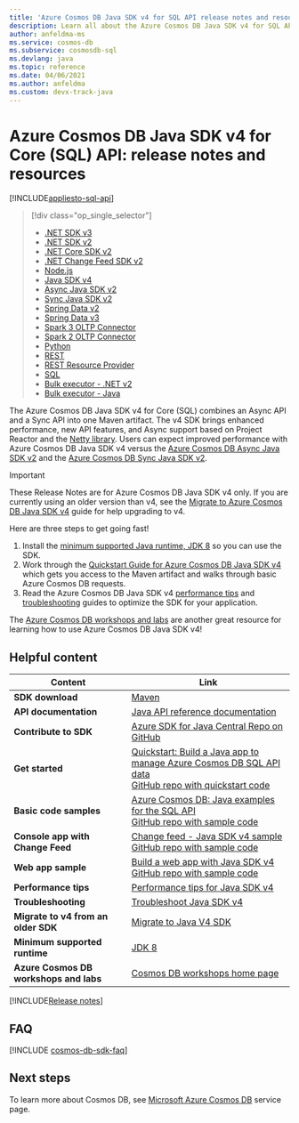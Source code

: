 ```yaml
---
title: 'Azure Cosmos DB Java SDK v4 for SQL API release notes and resources'
description: Learn all about the Azure Cosmos DB Java SDK v4 for SQL API and SDK including release dates, retirement dates, and changes made between each version of the Azure Cosmos DB SQL Async Java SDK.
author: anfeldma-ms
ms.service: cosmos-db
ms.subservice: cosmosdb-sql
ms.devlang: java
ms.topic: reference
ms.date: 04/06/2021
ms.author: anfeldma
ms.custom: devx-track-java
---
```


# Azure Cosmos DB Java SDK v4 for Core (SQL) API: release notes and resources
[!INCLUDE[appliesto-sql-api](includes/appliesto-sql-api.md)]
> [!div class="op_single_selector"]
> * [.NET SDK v3](sql-api-sdk-dotnet-standard.md)
> * [.NET SDK v2](sql-api-sdk-dotnet.md)
> * [.NET Core SDK v2](sql-api-sdk-dotnet-core.md)
> * [.NET Change Feed SDK v2](sql-api-sdk-dotnet-changefeed.md)
> * [Node.js](sql-api-sdk-node.md)
> * [Java SDK v4](sql-api-sdk-java-v4.md)
> * [Async Java SDK v2](sql-api-sdk-async-java.md)
> * [Sync Java SDK v2](sql-api-sdk-java.md)
> * [Spring Data v2](sql-api-sdk-java-spring-v2.md)
> * [Spring Data v3](sql-api-sdk-java-spring-v3.md)
> * [Spark 3 OLTP Connector](sql-api-sdk-java-sparkv3.md)
> * [Spark 2 OLTP Connector](sql-api-sdk-java-spark.md)
> * [Python](sql-api-sdk-python.md)
> * [REST](/rest/api/cosmos-db/)
> * [REST Resource Provider](/rest/api/cosmos-db-resource-provider/)
> * [SQL](./sql-query-getting-started.md)
> * [Bulk executor - .NET v2](sql-api-sdk-bulk-executor-dot-net.md)
> * [Bulk executor - Java](sql-api-sdk-bulk-executor-java.md)

The Azure Cosmos DB Java SDK v4 for Core (SQL) combines an Async API and a Sync API into one Maven artifact. The v4 SDK brings enhanced performance, new API features, and Async support based on Project Reactor and the [Netty library](https://netty.io/). Users can expect improved performance with Azure Cosmos DB Java SDK v4 versus the [Azure Cosmos DB Async Java SDK v2](sql-api-sdk-async-java.md) and the [Azure Cosmos DB Sync Java SDK v2](sql-api-sdk-java.md).

> [!IMPORTANT]  
> These Release Notes are for Azure Cosmos DB Java SDK v4 only. If you are currently using an older version than v4, see the [Migrate to Azure Cosmos DB Java SDK v4](migrate-java-v4-sdk.md) guide for help upgrading to v4.
>
> Here are three steps to get going fast!
> 1. Install the [minimum supported Java runtime, JDK 8](/java/azure/jdk/) so you can use the SDK.
> 2. Work through the [Quickstart Guide for Azure Cosmos DB Java SDK v4](./create-sql-api-java.md) which gets you access to the Maven artifact and walks through basic Azure Cosmos DB requests.
> 3. Read the Azure Cosmos DB Java SDK v4 [performance tips](performance-tips-java-sdk-v4-sql.md) and [troubleshooting](troubleshoot-java-sdk-v4-sql.md) guides to optimize the SDK for your application.
>
> The [Azure Cosmos DB workshops and labs](https://aka.ms/cosmosworkshop) are another great resource for learning how to use Azure Cosmos DB Java SDK v4!
>

## Helpful content

| Content | Link |
|---|---|
|**SDK download**| [Maven](https://mvnrepository.com/artifact/com.azure/azure-cosmos) |
|**API documentation** | [Java API reference documentation](/java/api/overview/azure/cosmosdb/client) |
|**Contribute to SDK** | [Azure SDK for Java Central Repo on GitHub](https://github.com/Azure/azure-sdk-for-java/tree/master/sdk/cosmos/azure-cosmos) | 
|**Get started** | [Quickstart: Build a Java app to manage Azure Cosmos DB SQL API data](./create-sql-api-java.md) <br> [GitHub repo with quickstart code](https://github.com/Azure-Samples/azure-cosmos-java-getting-started) | 
|**Basic code samples** | [Azure Cosmos DB: Java examples for the SQL API](sql-api-java-sdk-samples.md) <br> [GitHub repo with sample code](https://github.com/Azure-Samples/azure-cosmos-java-sql-api-samples)|
|**Console app with Change Feed**| [Change feed - Java SDK v4 sample](create-sql-api-java-changefeed.md) <br> [GitHub repo with sample code](https://github.com/Azure-Samples/azure-cosmos-java-sql-app-example)| 
|**Web app sample**| [Build a web app with Java SDK v4](sql-api-java-application.md) <br> [GitHub repo with sample code](https://github.com/Azure-Samples/azure-cosmos-java-sql-api-todo-app)|
| **Performance tips**| [Performance tips for Java SDK v4](performance-tips-java-sdk-v4-sql.md)| 
| **Troubleshooting** | [Troubleshoot Java SDK v4](troubleshoot-java-sdk-v4-sql.md) |
| **Migrate to v4 from an older SDK** | [Migrate to Java V4 SDK](migrate-java-v4-sdk.md) |
| **Minimum supported runtime**|[JDK 8](/java/azure/jdk/) | 
| **Azure Cosmos DB workshops and labs** |[Cosmos DB workshops home page](https://aka.ms/cosmosworkshop)

[!INCLUDE[Release notes](~/azure-sdk-for-java-cosmos-db/sdk/cosmos/azure-cosmos/CHANGELOG.md)]

## FAQ
[!INCLUDE [cosmos-db-sdk-faq](../../includes/cosmos-db-sdk-faq.md)] 

## Next steps
To learn more about Cosmos DB, see [Microsoft Azure Cosmos DB](https://azure.microsoft.com/services/cosmos-db/) service page.